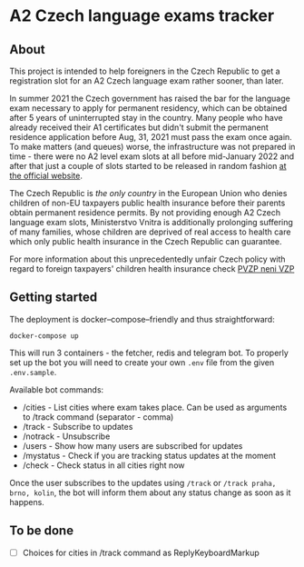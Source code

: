 # A2 Czech language exams tracker

## About
This project is intended to help foreigners in the Czech Republic to get a registration slot for an A2 Czech language exam
rather sooner, than later.

In summer 2021 the Czech government has raised the bar for the language exam necessary to apply for permanent residency,
which can be obtained after 5 years of uninterrupted stay in the country.
Many people who have already received their A1 certificates but didn't submit the permanent residence application before
Aug, 31, 2021 must pass the exam once again. To make matters (and queues) worse, the infrastructure was not prepared
in time - there were no A2 level exam slots at all before mid-January 2022 and after that just a couple of slots started
to be released in random fashion [at the official website](https://cestina-pro-cizince.cz/trvaly-pobyt/a2/online-prihlaska/).

The Czech Republic is *the only country* in the European Union who denies children of non-EU taxpayers public health
insurance before their parents obtain permanent residence permits. By not providing enough A2 Czech language exam slots,
Ministerstvo Vnitra is additionally prolonging suffering of many families, whose children are deprived of real access
to health care which only public health insurance in the Czech Republic can guarantee.

For more information about this unprecedentedly unfair Czech policy with regard to foreign taxpayers' children health insurance check
[PVZP neni VZP](http://pvzpnenivzp.cz)

## Getting started

The deployment is docker–compose–friendly and thus straightforward:

`docker-compose up`

This will run 3 containers - the fetcher, redis and telegram bot. To properly set up the bot you will need to create
your own `.env` file from the given `.env.sample`.

Available bot commands:
- /cities - List cities where exam takes place. Can be used as arguments to /track command (separator - comma)
- /track - Subscribe to updates
- /notrack - Unsubscribe
- /users - Show how many users are subscribed for updates
- /mystatus - Check if you are tracking status updates at the moment
- /check - Check status in all cities right now

Once the user subscribes to the updates using `/track` or `/track praha, brno, kolin`, the bot will inform them about
any status change as soon as it happens.

## To be done

- [ ] Choices for cities in /track command as ReplyKeyboardMarkup
